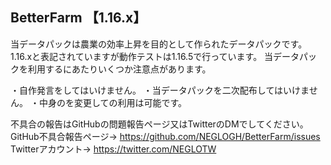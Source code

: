 ## BetterFarm 【1.16.x】
当データパックは農業の効率上昇を目的として作られたデータパックです。
1.16.xと表記されていますが動作テストは1.16.5で行っています。
当データパックを利用するにあたりいくつか注意点があります。

・自作発言をしてはいけません。
・当データパックを二次配布してはいけません。
・中身のを変更しての利用は可能です。

不具合の報告はGitHubの問題報告ページ又はTwitterのDMでしてください。
GitHub不具合報告ページ→ https://github.com/NEGLOGH/BetterFarm/issues
Twitterアカウント→ https://twitter.com/NEGLOTW
